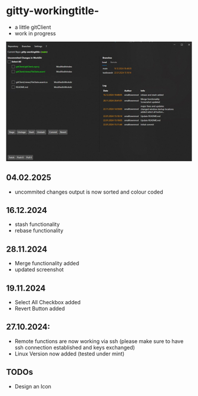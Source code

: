 # gitty-workingtitle-

- a little gitClient
- work in progress



 ![screenshot](/./screenshot.jpg)

## 04.02.2025

- uncommited changes output is now sorted and colour coded

 ## 16.12.2024

 - stash functionality
 - rebase functionality

 ## 28.11.2024

 - Merge functionality added
 - updated screenshot

## 19.11.2024

- Select All Checkbox added
- Revert Button added

## 27.10.2024:

- Remote functions are now working via ssh (please make sure to have ssh connection established and keys exchanged)
- Linux Version now added (tested under mint)

## TODOs

- Design an Icon

